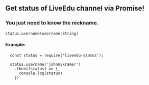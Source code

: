 ## Get status of LiveEdu channel via Promise!
### You just need to know the nickname.

    status.username(username:String)

#### Example:

      const status = require('liveedu-status');
    
      status.username('johnnykramer')
        .then((status) => {
          console.log(status)
        })